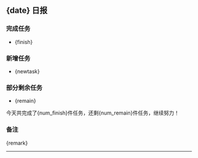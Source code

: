 ## {date} 日报

### 完成任务
- {finish}

### 新增任务
- {newtask}

### 部分剩余任务
- {remain}


今天共完成了{num_finish}件任务，还剩{num_remain}件任务，继续努力！

### 备注
{remark}

---
